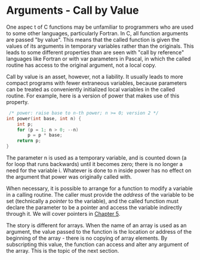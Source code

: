 # Arguments - Call by Value

One aspec   t of C functions may be unfamiliar to programmers who are used to some other languages, particularly Fortran. In C, all function arguments are passed "by value". This means that the called function is given the values of its arguments in temporary variables rather than the originals. This leads to some different properties than are seen with "call by reference" languages like Fortran or with var parameters in Pascal, in which the called routine has access to the original argument, not a local copy.

Call by value is an asset, however, not a liability. It usually leads to more compact programs with fewer extraneous variables, because parameters can be treated as conveniently initialized local variables in the called routine. For example, here is a version of power that makes use of this property.

```c
 /* power: raise base to n-th power; n >= 0; version 2 */ 
int power(int base, int n) { 
    int p; 
    for (p = 1; n > 0; --n) 
        p = p * base; 
    return p; 
}
```
The parameter n is used as a temporary variable, and is counted down (a for loop that runs backwards) until it becomes zero; there is no longer a need for the variable i. Whatever is done to n inside power has no effect on the argument that power was originally called with.

When necessary, it is possible to arrange for a function to modify a variable in a calling routine. The caller must provide the *address* of the variable to be set (technically a *pointer* to the variable), and the called function must declare the parameter to be a pointer and access the variable indirectly through it. We will cover pointers in [Chapter 5](../Chapter5/5-0.md).

The story is different for arrays. When the name of an array is used as an argument, the value passed to the function is the location or address of the beginning of the array - there is no copying of array elements. By subscripting this value, the function can access and alter any argument of the array. This is the topic of the next section.
